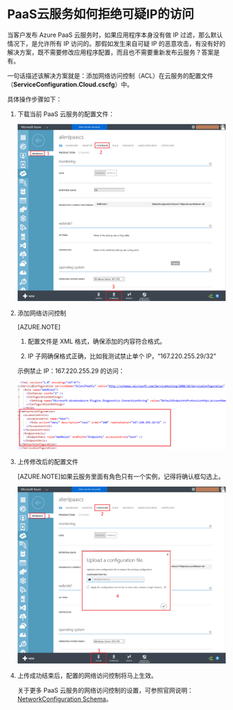 <properties
    pageTitle="PaaS云服务如何拒绝可疑IP的访问"
    description="PaaS云服务如何拒绝可疑IP的访问"
    service=""
    resource="cloudservices"
    authors="Xu Han"
    displayOrder=""
    selfHelpType=""
    supportTopicIds=""
    productPesIds=""
    resourceTags="Cloud Services, PaaS, IP Filter"
    cloudEnvironments="MoonCake" />
<tags
    ms.service="cloud-services-aog"
    ms.date=""
    wacn.date="03/27/2017" />
# PaaS云服务如何拒绝可疑IP的访问

当客户发布 Azure PaaS 云服务时，如果应用程序本身没有做 IP 过滤，那么默认情况下，是允许所有 IP 访问的。那假如发生来自可疑 IP 的恶意攻击，有没有好的解决方案，既不需要修改应用程序配置，而且也不需要重新发布云服务？答案是有。

一句话描述该解决方案就是：添加网络访问控制（ACL）在云服务的配置文件（**ServiceConfiguration.Cloud.cscfg**）中。

具体操作步骤如下：

1. 下载当前 PaaS 云服务的配置文件：

    ![configure](./media/aog-cloud-services-howto-ip-filter/configure.png)

2. 添加网络访问控制

    [AZURE.NOTE]
    1. 配置文件是 XML 格式，确保添加的内容符合格式。<p>
    2. IP 子网确保格式正确，比如我测试禁止单个 IP，“167.220.255.29/32”

    示例禁止 IP：167.220.255.29 的访问：

    ![networkconfiguration](./media/aog-cloud-services-howto-ip-filter/networkconfiguration.png)

3. 上传修改后的配置文件

    [AZURE.NOTE]如果云服务里面有角色只有一个实例，记得将确认框勾选上。

    ![upload-a-configuration-file](./media/aog-cloud-services-howto-ip-filter/upload-a-configuration-file.png)

4.	上传成功结束后，配置的网络访问控制将马上生效。

    关于更多 PaaS 云服务的网络访问控制的设置，可参照官网说明：[NetworkConfiguration Schema](https://msdn.microsoft.com/library/en-us/JJ156091.aspx)。
